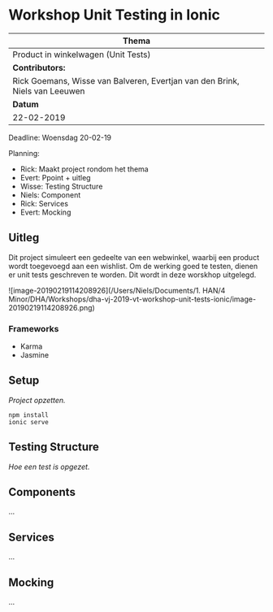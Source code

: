 # Workshop Unit Testing in Ionic

| **Thema**                                                    |
| ------------------------------------------------------------ |
| Product in winkelwagen (Unit Tests)                          |
| **Contributors:**                                            |
| Rick Goemans, Wisse van Balveren, Evertjan van den Brink, Niels van Leeuwen |
| **Datum**                                                    |
| 22-02-2019                                                   |



Deadline: Woensdag 20-02-19

Planning: 

- Rick: Maakt project rondom het thema 
- Evert: Ppoint + uitleg
- Wisse: Testing Structure 
- Niels:  Component
- Rick: Services
- Evert: Mocking

## Uitleg

Dit project simuleert een gedeelte van een webwinkel, waarbij een product wordt toegevoegd aan een wishlist. Om de werking goed te testen, dienen er unit tests geschreven te worden. Dit wordt in deze worskhop uitgelegd. 

![image-20190219114208926](/Users/Niels/Documents/1. HAN/4 Minor/DHA/Workshops/dha-vj-2019-vt-workshop-unit-tests-ionic/image-20190219114208926.png)

### Frameworks

- Karma
- Jasmine

## Setup 

*Project opzetten.*

```
npm install 
ionic serve 
```

## Testing Structure

*Hoe een test is opgezet.*

## Components

...

## Services

...

## Mocking

...







